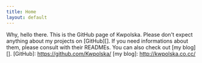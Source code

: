 ```yaml
---
title: Home
layout: default
---
```

Why, hello there.  This is the GitHub page of Kwpolska.  Please don't expect anything about my projects on [GitHub][].  If you need informations about them, please consult with their READMEs.  You can also check out [my blog][].
[GitHub]: https://github.com/Kwpolska/
[my blog]: http://kwpolska.co.cc/
